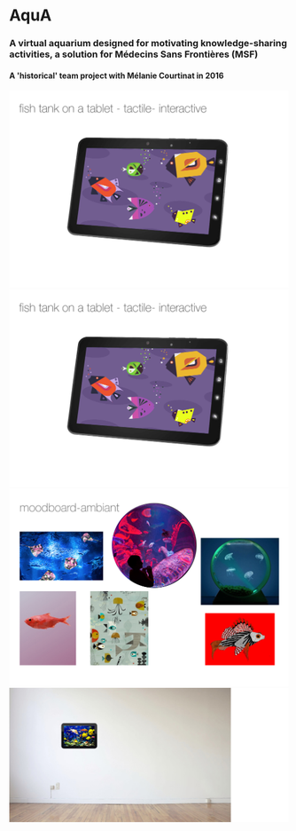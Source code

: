 # AquA
### A virtual aquarium designed for motivating knowledge-sharing activities, a solution for Médecins Sans Frontières (MSF)
#### A 'historical' team project with Mélanie Courtinat in 2016

![master_img](./master_img.png)
![img3](mockup/3.jpg)
![img1](mockup/1.jpg)
![img2](mockup/2.jpg)
